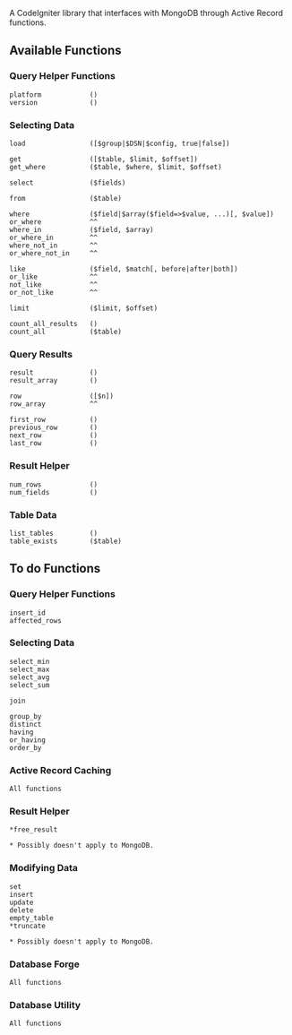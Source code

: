 A CodeIgniter library that interfaces with MongoDB through Active Record functions.

Available Functions
-------------------

### Query Helper Functions

	platform			()
	version				()

### Selecting Data

	load				([$group|$DSN|$config, true|false])
	
	get					([$table, $limit, $offset])
	get_where			($table, $where, $limit, $offset)
	
	select				($fields)
	
	from				($table)
	
	where				($field|$array($field=>$value, ...)[, $value])
	or_where			^^
	where_in			($field, $array)
	or_where_in			^^
	where_not_in		^^
	or_where_not_in		^^
	
	like				($field, $match[, before|after|both])
	or_like				^^
	not_like			^^
	or_not_like			^^
	
	limit				($limit, $offset)
	
	count_all_results	()
	count_all			($table)

### Query Results

	result				()
	result_array		()
	
	row					([$n])
	row_array			^^
	
	first_row			()
	previous_row		()
	next_row			()
	last_row			()

### Result Helper

	num_rows			()
	num_fields			()

### Table Data

	list_tables			()
	table_exists		($table)

To do Functions
---------------

### Query Helper Functions

	insert_id
	affected_rows

### Selecting Data

	select_min
	select_max
	select_avg
	select_sum
	
	join
	
	group_by
	distinct
	having
	or_having
	order_by

### Active Record Caching

	All functions

### Result Helper

	*free_result
	
	* Possibly doesn't apply to MongoDB.

### Modifying Data

	set
	insert
	update
	delete
	empty_table
	*truncate
	
	* Possibly doesn't apply to MongoDB.

### Database Forge

	All functions

### Database Utility

	All functions

